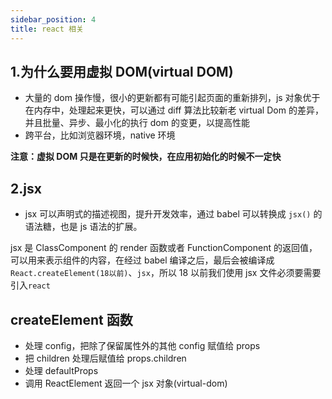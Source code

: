 ```yaml
---
sidebar_position: 4
title: react 相关
---
```


## 1.为什么要用虚拟 DOM(virtual DOM)

- 大量的 dom 操作慢，很小的更新都有可能引起页面的重新排列，js 对象优于在内存中，处理起来更快，可以通过 diff 算法比较新老 virtual Dom 的差异，并且批量、异步、最小化的执行 dom 的变更，以提高性能
- 跨平台，比如浏览器环境，native 环境

**注意：虚拟 DOM 只是在更新的时候快，在应用初始化的时候不一定快**

## 2.jsx

- jsx 可以声明式的描述视图，提升开发效率，通过 babel 可以转换成 `jsx()` 的语法糖，也是 js 语法的扩展。

jsx 是 ClassComponent 的 render 函数或者 FunctionComponent 的返回值，可以用来表示组件的内容，在经过 babel 编译之后，最后会被编译成 `React.createElement(18以前)`、`jsx`，所以 18 以前我们使用 jsx 文件必须要需要引入`react`

## createElement 函数

- 处理 config，把除了保留属性外的其他 config 赋值给 props
- 把 children 处理后赋值给 props.children
- 处理 defaultProps
- 调用 ReactElement 返回一个 jsx 对象(virtual-dom)
